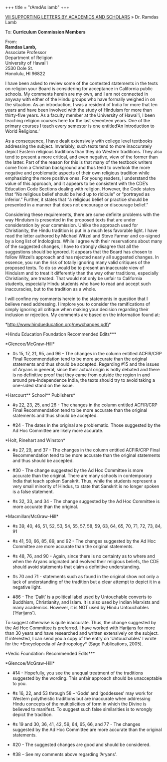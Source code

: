 +++
title = "rAmdAs lamb"
+++

[VII SUPPORTING LETTERS BY ACADEMICS AND SCHOLARS](/web/20110525204654/http://www.letindiadevelop.org/irochtc/07.shtml) » Dr. Ramdas Lamb


To: **Curriculum Commission Members**

From:  
**Ramdas Lamb,**  
Associate Professor  
Department of Religion  
University of Hawai'i  
2530 Dole St.  
Honolulu, HI 96822

I have been asked to review some of the contested statements in the texts on religion your Board is considering for acceptance in California public schools. My comments herein are my own, and I am not connected in anyway with either of the Hindu groups who have formally weighed in on the situation. As an introduction, I was a resident of India for more that ten years and have been involved with the study of Hinduism for more than thirty-five years. As a faculty member at the University of Hawai'i, I been teaching religion courses here for the last seventeen years. One of the primary courses I teach every semester is one entitled’An Introduction to World Religions.‘

As a consequence, I have dealt extensively with college level textbooks addressing the subject. Invariably, such texts tend to more inaccurately depict Eastern religious traditions than they do Western traditions. They also tend to present a more critical, and even negative, view of the former than the latter. Part of the reason for this is that many of the textbook writers come from a Christian background and thus tend to overlook the more negative and problematic aspects of their own religious tradition while emphasizing the more positive ones. For young readers, I understand the value of this approach, and it appears to be consistent with the CDE’s Education Code Sections dealing with religion. However, the Code states that “No religious belief should be held up to ridicule” or “portrayed as inferior.” Further, it states that “a religious belief or practice should be presented in a manner that does not encourage or discourage belief.”

Considering these requirements, there are some definite problems with the way Hinduism is presented in the proposed texts that are under consideration by your commission. Unlike the approach used for Christianity, the Hindu tradition is put in a much less favorable light. I have read the letter authored by Michael Witzel and Steve Farmer and co-signed by a long list of Indologists. While I agree with their reservations about many of the suggested changes, I have to strongly disagree that all the suggestions should be ignored. It appears that the Board has chosen to follow Witzel’s approach and has rejected nearly all suggested changes. In essence, you run the risk of totally ignoring many valid critiques of the proposed texts. To do so would be to present an inaccurate view of Hinduism and to treat it differently than the way other traditions, especially Christianity, are treated. That would not only be unfair to California students, especially Hindu students who have to read and accept such inaccuracies, but to the tradition as a whole.

I will confine my comments herein to the statements in question that I believe need addressing. I implore you to consider the ramifications of simply ignoring all critique when making your decision regarding their inclusion or rejection. My comments are based on the information found at:

\*http://www.hindueducation.org/newchanges.pdf\*

\*Hindu Education Foundation Recommended Edits\*\*\*

\*Glencoe/McGraw-Hill\*
- \#s 15, 17, 21, 95, and 96 - The changes in the column entitled ACFIR/CRP Final Recommendation tend to be more accurate than the original statements and thus should be accepted. Regarding #15 and the issues of Aryans in general, since their actual origin is hotly debated and there is no definitive proof that they came from outside the region in and around pre-Independence India, the texts should try to avoid taking a one-sided stand on the issue.

\*Harcourt\*\* School** Publishers*
- \#s 22, 23, 25, and 26 - The changes in the column entitled ACFIR/CRP Final Recommendation tend to be more accurate than the original statements and thus should be accepted.

- \#24 - The dates in the original are problematic. Those suggested by the Ad Hoc Committee are likely more accurate.

\*Holt, Rinehart and Winston\*
- \#s 27, 29, and 37 - The changes in the column entitled ACFIR/CRP Final Recommendation tend to be more accurate than the original statements and thus should be accepted.

- \#30 - The change suggested by the Ad Hoc Committee is more accurate than the original. There are many schools in contemporary India that teach spoken Sanskrit. Thus, while the students represent a very small minority of Hindus, to state that Sanskrit is no longer spoken is a false statement.

- \#s 32, 33, and 34 - The change suggested by the Ad Hoc Committee is more accurate than the original.

\*Macmillan/McGraw-Hill\*
- \#s 39, 40, 46, 51, 52, 53, 54, 55, 57, 58, 59, 63, 64, 65, 70, 71, 72, 73, 84, 91

- \#s 41, 50, 66, 85, 89, and 92 - The changes suggested by the Ad Hoc Committee are more accurate than the original statements.

- \#s 48, 76, and 90 - Again, since there is no certainty as to where and when the Aryans originated and evolved their religious beliefs, the CDE should avoid statements that claim a definitive understanding.

- \#s 70 and 71 - statements such as found in the original show not only a lack of understanding of the tradition but a clear attempt to depict it in a negative light.

- \#86 - The ‘Dalit’ is a political label used by Untouchable converts to Buddhism, Christianity, and Islam. It is also used by Indian Marxists and many academics. However, it is NOT used by Hindu Untouchables (‘Harijans’).

To suggest otherwise is quite inaccurate. Thus, the change suggested by the Ad Hoc Committee is preferred. I have worked with Harijans for more than 30 years and have researched and written extensively on the subject. If interested, I can send you a copy of the entry on ‘Untouchables’ I wrote for the \*Encyclopedia of Anthropology\* (Sage Publications, 2005).

\*Vedic Foundation: Recommended Edits\*\*\*

\*Glencoe/McGraw-Hill\*

- \#14 - Hopefully, you see the unequal treatment of the traditions suggested by the wording. This unfair approach should be unacceptable to you.

- \#s 16, 22, and 53 through 58 – ‘Gods’ and ‘goddesses’ may work for Western polytheistic traditions but are inaccurate when addressing Hindu concepts of the multiplicities of form in which the Divine is believed to manifest. To suggest such false similarities is to wrongly depict the tradition.

- \#s 19 and 30, 36, 41, 42, 59, 64, 65, 66, and 77 - The changes suggested by the Ad Hoc Committee are more accurate than the original statements.

- \#20 - The suggested changes are good and should be considered.

- \#38 – See my comments above regarding ‘Aryans’.